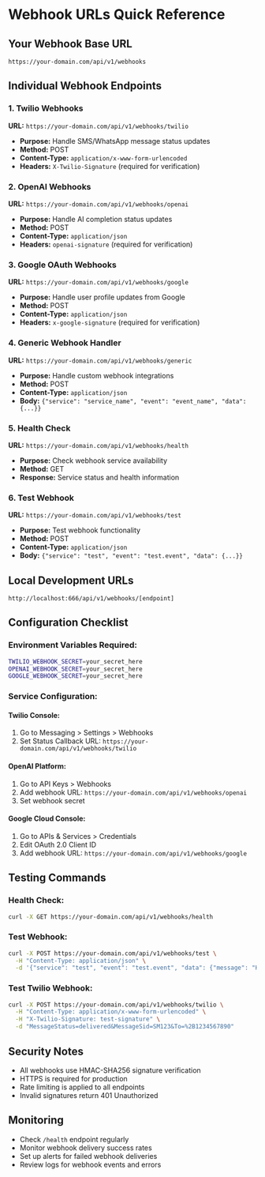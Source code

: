 # Webhook URLs Quick Reference

## Your Webhook Base URL
```
https://your-domain.com/api/v1/webhooks
```

## Individual Webhook Endpoints

### 1. Twilio Webhooks
**URL:** `https://your-domain.com/api/v1/webhooks/twilio`
- **Purpose:** Handle SMS/WhatsApp message status updates
- **Method:** POST
- **Content-Type:** `application/x-www-form-urlencoded`
- **Headers:** `X-Twilio-Signature` (required for verification)

### 2. OpenAI Webhooks
**URL:** `https://your-domain.com/api/v1/webhooks/openai`
- **Purpose:** Handle AI completion status updates
- **Method:** POST
- **Content-Type:** `application/json`
- **Headers:** `openai-signature` (required for verification)

### 3. Google OAuth Webhooks
**URL:** `https://your-domain.com/api/v1/webhooks/google`
- **Purpose:** Handle user profile updates from Google
- **Method:** POST
- **Content-Type:** `application/json`
- **Headers:** `x-google-signature` (required for verification)

### 4. Generic Webhook Handler
**URL:** `https://your-domain.com/api/v1/webhooks/generic`
- **Purpose:** Handle custom webhook integrations
- **Method:** POST
- **Content-Type:** `application/json`
- **Body:** `{"service": "service_name", "event": "event_name", "data": {...}}`

### 5. Health Check
**URL:** `https://your-domain.com/api/v1/webhooks/health`
- **Purpose:** Check webhook service availability
- **Method:** GET
- **Response:** Service status and health information

### 6. Test Webhook
**URL:** `https://your-domain.com/api/v1/webhooks/test`
- **Purpose:** Test webhook functionality
- **Method:** POST
- **Content-Type:** `application/json`
- **Body:** `{"service": "test", "event": "test.event", "data": {...}}`

## Local Development URLs
```
http://localhost:666/api/v1/webhooks/[endpoint]
```

## Configuration Checklist

### Environment Variables Required:
```bash
TWILIO_WEBHOOK_SECRET=your_secret_here
OPENAI_WEBHOOK_SECRET=your_secret_here
GOOGLE_WEBHOOK_SECRET=your_secret_here
```

### Service Configuration:

#### Twilio Console:
1. Go to Messaging > Settings > Webhooks
2. Set Status Callback URL: `https://your-domain.com/api/v1/webhooks/twilio`

#### OpenAI Platform:
1. Go to API Keys > Webhooks
2. Add webhook URL: `https://your-domain.com/api/v1/webhooks/openai`
3. Set webhook secret

#### Google Cloud Console:
1. Go to APIs & Services > Credentials
2. Edit OAuth 2.0 Client ID
3. Add webhook URL: `https://your-domain.com/api/v1/webhooks/google`

## Testing Commands

### Health Check:
```bash
curl -X GET https://your-domain.com/api/v1/webhooks/health
```

### Test Webhook:
```bash
curl -X POST https://your-domain.com/api/v1/webhooks/test \
  -H "Content-Type: application/json" \
  -d '{"service": "test", "event": "test.event", "data": {"message": "Hello"}}'
```

### Test Twilio Webhook:
```bash
curl -X POST https://your-domain.com/api/v1/webhooks/twilio \
  -H "Content-Type: application/x-www-form-urlencoded" \
  -H "X-Twilio-Signature: test-signature" \
  -d "MessageStatus=delivered&MessageSid=SM123&To=%2B1234567890"
```

## Security Notes
- All webhooks use HMAC-SHA256 signature verification
- HTTPS is required for production
- Rate limiting is applied to all endpoints
- Invalid signatures return 401 Unauthorized

## Monitoring
- Check `/health` endpoint regularly
- Monitor webhook delivery success rates
- Set up alerts for failed webhook deliveries
- Review logs for webhook events and errors



